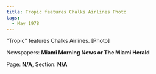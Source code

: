 ```yaml
---  
title: Tropic features Chalks Airlines Photo  
tags:  
  - May 1978  
---  
```

  
"Tropic" features Chalks Airlines. [Photo]  
  
Newspapers: **Miami Morning News or The Miami Herald**  
  
Page: **N/A**, Section: **N/A** 
